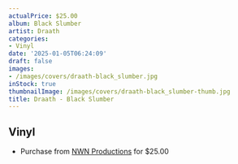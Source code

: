 ```yaml
---
actualPrice: $25.00
album: Black Slumber
artist: Draath
categories:
- Vinyl
date: '2025-01-05T06:24:09'
draft: false
images:
- /images/covers/draath-black_slumber.jpg
inStock: true
thumbnailImage: /images/covers/draath-black_slumber-thumb.jpg
title: Draath - Black Slumber
---
```


## Vinyl
* Purchase from [NWN Productions](http://shop.nwnprod.com/index.php?route=product/product&path=75&product_id=59139&sort=pd.name&order=ASC) for $25.00

